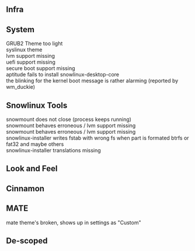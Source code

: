 Infra
-----

System
------
GRUB2 Theme too light<br />
syslinux theme<br />
lvm support missing<br />
uefi support missing<br />
secure boot support missing<br />
aptitude fails to install snowlinux-desktop-core<br />
the blinking for the kernel boot message is rather alarming (reported by wm_duckie)

Snowlinux Tools
----------
snowmount does not close (process keeps running)<br />
snowmount behaves erroneous / lvm support missing<br />
snowmount behaves erroneous / lvm support missing<br />
snowlinux-installer writes fstab with wrong fs when part is formated btrfs or fat32 and maybe others<br />
snowlinux-installer translations missing

Look and Feel
-------------

Cinnamon
--------

MATE
----
mate theme's broken, shows up in settings as "Custom"

De-scoped
---------
